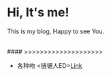 Hi, It's me!
============

This is my blog, Happy to see You.

<br/>
#### >>>>>>>>>>>>>>>>>>>>

* 各种吻 <链锯人ED>[Link](https://sursir.github.io/articles/all-kinds-of-kisses)

